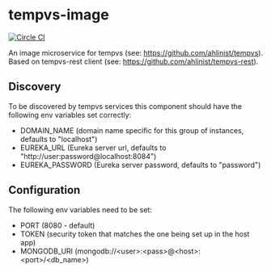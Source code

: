 # tempvs-image
[![Circle CI](https://circleci.com/gh/ahlinist/tempvs-image/tree/master.svg?&style=shield)](https://circleci.com/gh/ahlinist/tempvs-image/tree/master)

An image microservice for tempvs (see: https://github.com/ahlinist/tempvs). Based on tempvs-rest client (see: https://github.com/ahlinist/tempvs-rest).

## Discovery
To be discovered by tempvs services this component should have the following env variables set correctly:
 * DOMAIN_NAME (domain name specific for this group of instances, defaults to "localhost")
 * EUREKA_URL (Eureka server url, defaults to "http://user:password@localhost:8084")
 * EUREKA_PASSWORD (Eureka server password, defaults to "password")

## Configuration
The following env variables need to be set:
 * PORT (8080 - default)
 * TOKEN (security token that matches the one being set up in the host app)
 * MONGODB_URI (mongodb://\<user\>:\<pass\>@\<host\>:\<port\>/\<db_name\>)
